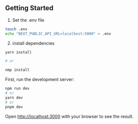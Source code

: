 ## Getting Started


1. Set the .env file
```bash
touch .env
echo "NEXT_PUBLIC_API_URL=localhost:5000" > .env
```

2. install dependencies
```bash
yarn install

# or

nmp install

```
First, run the development server:

```bash
npm run dev
# or
yarn dev
# or
pnpm dev
```

Open [http://localhost:3000](http://localhost:3000) with your browser to see the result.
